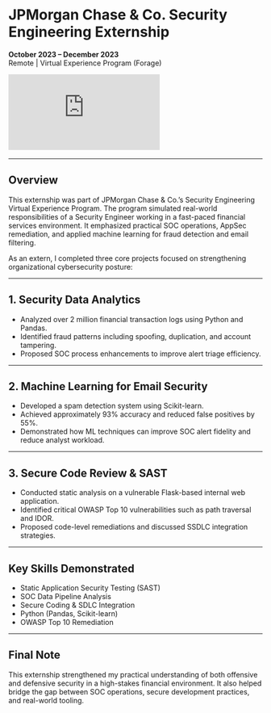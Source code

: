 # JPMorgan Chase & Co. Security Engineering Externship  
**October 2023 – December 2023**  
Remote | Virtual Experience Program (Forage)

[![JPMC Certificate](https://github.com/YeranG30/JPMorganChase-Security-Engineering-Lab/blob/main/JPMC_Cybersecurity_Lab.pdf?raw=true)](https://github.com/YeranG30/JPMorganChase-Security-Engineering-Lab/blob/main/JPMC_Cybersecurity_Lab.pdf)

---

## Overview  

This externship was part of JPMorgan Chase & Co.’s Security Engineering Virtual Experience Program. The program simulated real-world responsibilities of a Security Engineer working in a fast-paced financial services environment. It emphasized practical SOC operations, AppSec remediation, and applied machine learning for fraud detection and email filtering.

As an extern, I completed three core projects focused on strengthening organizational cybersecurity posture:

---

## 1. Security Data Analytics  
- Analyzed over 2 million financial transaction logs using Python and Pandas.  
- Identified fraud patterns including spoofing, duplication, and account tampering.  
- Proposed SOC process enhancements to improve alert triage efficiency.

---

## 2. Machine Learning for Email Security  
- Developed a spam detection system using Scikit-learn.  
- Achieved approximately 93% accuracy and reduced false positives by 55%.  
- Demonstrated how ML techniques can improve SOC alert fidelity and reduce analyst workload.

---

## 3. Secure Code Review & SAST  
- Conducted static analysis on a vulnerable Flask-based internal web application.  
- Identified critical OWASP Top 10 vulnerabilities such as path traversal and IDOR.  
- Proposed code-level remediations and discussed SSDLC integration strategies.

---

## Key Skills Demonstrated  

- Static Application Security Testing (SAST)  
- SOC Data Pipeline Analysis  
- Secure Coding & SDLC Integration  
- Python (Pandas, Scikit-learn)  
- OWASP Top 10 Remediation  

---

## Final Note  

This externship strengthened my practical understanding of both offensive and defensive security in a high-stakes financial environment. It also helped bridge the gap between SOC operations, secure development practices, and real-world tooling.

